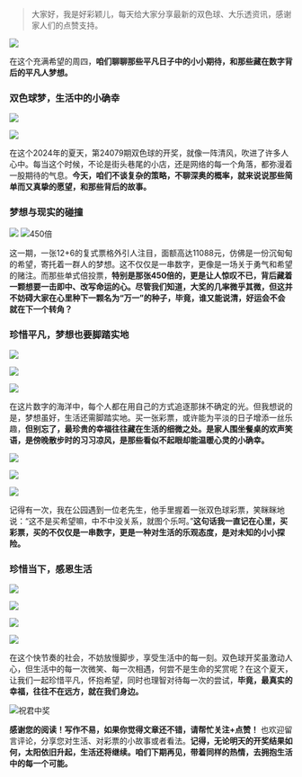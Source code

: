 > 大家好，我是好彩颖儿，每天给大家分享最新的双色球、大乐透资讯，感谢家人们的点赞支持。

![](https://cdn.jsdelivr.net/gh/wangwenjie1314/PicCDN/2024-7-11/1720660897499-image.png)

在这个充满希望的周四，**咱们聊聊那些平凡日子中的小小期待，和那些藏在数字背后的平凡人梦想。**

### 双色球梦，生活中的小确幸


![](https://cdn.jsdelivr.net/gh/wangwenjie1314/PicCDN/2024-7-11/1720688159607-image.png)


![](https://cdn.jsdelivr.net/gh/wangwenjie1314/PicCDN/2024-7-11/1720688168825-image.png)

在这个2024年的夏天，第24079期双色球的开奖，就像一阵清风，吹进了许多人心中。每当这个时候，不论是街头巷尾的小店，还是网络的每一个角落，都弥漫着一股期待的气息。**今天，咱们不谈复杂的策略，不聊深奥的概率，就来说说那些简单而又真挚的愿望，和那些背后的故事。**

### 梦想与现实的碰撞


![](https://cdn.jsdelivr.net/gh/wangwenjie1314/PicCDN/2024-7-11/1720688176119-image.png)
![450倍](https://cdn.jsdelivr.net/gh/wangwenjie1314/PicCDN/2024-7-11/1720688181867-image.png)


这一期，一张12+6的复式票格外引人注目，面额高达11088元，仿佛是一份沉甸甸的希望，寄托着一群人的梦想。这不仅仅是一串数字，更像是一场关于勇气和希望的赌注。而那些单式倍投票，**特别是那张450倍的，更是让人惊叹不已，背后藏着一颗想要一击即中、改写命运的心。尽管我们知道，大奖的几率微乎其微，但这并不妨碍大家在心里种下一颗名为“万一”的种子，毕竟，谁又能说清，好运会不会就在下一个转角？**

### 珍惜平凡，梦想也要脚踏实地


![](https://cdn.jsdelivr.net/gh/wangwenjie1314/PicCDN/2024-7-11/1720688198141-image.png)


![](https://cdn.jsdelivr.net/gh/wangwenjie1314/PicCDN/2024-7-11/1720688218933-image.png)


![](https://cdn.jsdelivr.net/gh/wangwenjie1314/PicCDN/2024-7-11/1720688358356-image.png)



在这片数字的海洋中，每个人都在用自己的方式追逐那抹不确定的光。但我想说的是，梦想虽好，生活还需脚踏实地。买一张彩票，或许能为平淡的日子增添一丝乐趣，**但别忘了，最珍贵的幸福往往藏在生活的细微之处。是家人围坐餐桌的欢声笑语，是傍晚散步时的习习凉风，是那些看似不起眼却能温暖心灵的小确幸。**


![](https://cdn.jsdelivr.net/gh/wangwenjie1314/PicCDN/2024-7-11/1720688244043-image.png)

![](https://cdn.jsdelivr.net/gh/wangwenjie1314/PicCDN/2024-7-11/1720688251510-image.png)

![](https://cdn.jsdelivr.net/gh/wangwenjie1314/PicCDN/2024-7-11/1720688334135-image.png)


记得有一次，我在公园遇到一位老先生，他手里握着一张双色球彩票，笑眯眯地说：“这不是买希望嘛，中不中没关系，就图个乐呵。”**这句话我一直记在心里，买彩票，买的不仅仅是一串数字，更是一种对生活的乐观态度，是对未知的小小探险。**

### 珍惜当下，感恩生活


![](https://cdn.jsdelivr.net/gh/wangwenjie1314/PicCDN/2024-7-11/1720688277572-image.png)

![](https://cdn.jsdelivr.net/gh/wangwenjie1314/PicCDN/2024-7-11/1720688270627-image.png)

![](https://cdn.jsdelivr.net/gh/wangwenjie1314/PicCDN/2024-7-11/1720688307831-image.png)


![](https://cdn.jsdelivr.net/gh/wangwenjie1314/PicCDN/2024-7-11/1720688384920-image.png)

在这个快节奏的社会，不妨放慢脚步，享受生活中的每一刻。双色球开奖虽激动人心，但生活中的每一次微笑、每一次相遇，何尝不是生命的奖赏呢？在这个夏天，让我们一起珍惜平凡，怀抱希望，同时也理智对待每一次的尝试，**毕竟，最真实的幸福，往往不在远方，就在我们身边。**


![祝君中奖](https://cdn.jsdelivr.net/gh/wangwenjie1314/PicCDN/2024-7-11/1720688395650-image.png)


**感谢您的阅读！写作不易，如果你觉得文章还不错，请帮忙关注+点赞！** 也欢迎留言评论，分享您对生活、对彩票的小故事或者看法。**记得，无论明天的开奖结果如何，太阳依旧升起，生活还将继续。咱们下期再见，带着同样的热情，去拥抱生活中的每一个可能。**